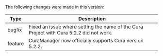 The following changes were made in this version:

| Type | Description |
| ---- | ----------- |
| bugfix | Fixed an issue where setting the name of the Cura Project with Cura 5.2.2 did not work. |
| feature | CuraManager now officially supports Cura version 5.2.2. |


[comment]: # (Use one of the following types: feature, bugfix, tech)